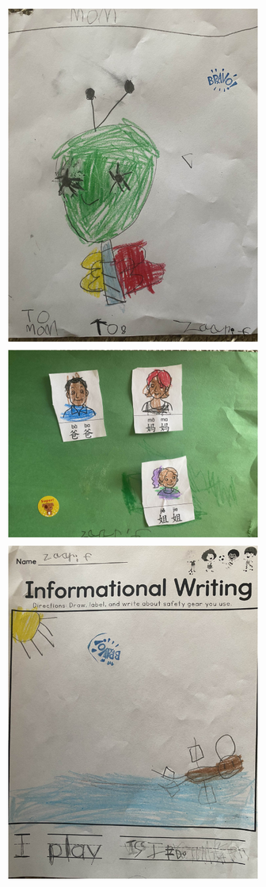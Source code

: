 
![12-11-2023](12-11-2023/IMG_3227.jpeg)

![12-11-2023](12-11-2023/IMG_3228_edited.jpeg)

![12-11-2023](12-11-2023/IMG_3232_edited.jpeg)
